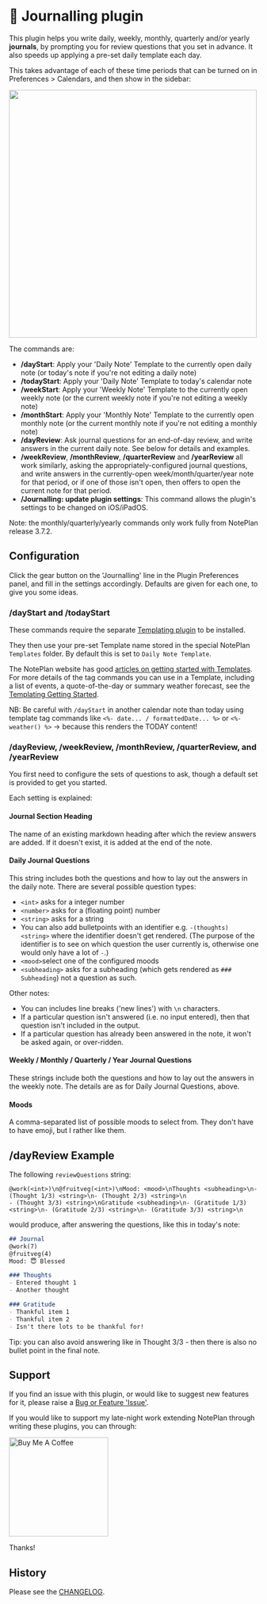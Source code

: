 # 💭 Journalling plugin
This plugin helps you write daily, weekly, monthly, quarterly and/or yearly **journals**, by prompting you for review questions that you set in advance. It also speeds up applying a pre-set daily template each day.

This takes advantage of each of these time periods that can be turned on in Preferences > Calendars, and then show in the sidebar:

<img width="500px" src="calendar-notes@2x.jpg">

The commands are:
- **/dayStart**: Apply your 'Daily Note' Template to the currently open daily note (or today's note if you're not editing a daily note)
- **/todayStart**: Apply your 'Daily Note' Template to today's calendar note
- **/weekStart**: Apply your 'Weekly Note' Template to the currently open weekly note (or the current weekly note if you're not editing a weekly note)
- **/monthStart**: Apply your 'Monthly Note' Template to the currently open monthly note (or the current monthly note if you're not editing a monthly note)
- **/dayReview**: Ask journal questions for an end-of-day review, and write answers in the current daily note. See below for details and examples.
- **/weekReview**, **/monthReview**, **/quarterReview** and **/yearReview** all work similarly, asking the appropriately-configured journal questions, and write answers in the currently-open week/month/quarter/year note for that period, or if one of those isn't open, then offers to open the current note for that period.
- **/Journalling: update plugin settings**: This command allows the plugin's settings to be changed on iOS/iPadOS.

Note: the monthly/quarterly/yearly commands only work fully from NotePlan release 3.7.2.

## Configuration
Click the gear button on the 'Journalling' line in the Plugin Preferences panel, and fill in the settings accordingly. Defaults are given for each one, to give you some ideas.

### /dayStart and /todayStart
These commands require the separate [Templating plugin](https://github.com/NotePlan/plugins/tree/main/np.Templating/) to be installed.

They then use your pre-set Template name stored in the special NotePlan `Templates` folder. By default this is set to `Daily Note Template`.

The NotePlan website has good [articles on getting started with Templates](https://help.noteplan.co/article/136-templates). For more details of the tag commands you can use in a Template, including a list of events, a quote-of-the-day or summary weather forecast, see the [Templating Getting Started](https://nptemplating-docs.netlify.app/docs/templating-basics/getting-started).

NB: Be careful with `/dayStart` in another calendar note than today using template tag commands like `<%- date... / formattedDate... %>` or `<%- weather() %>` -> because this renders the TODAY content!

### /dayReview, /weekReview, /monthReview, /quarterReview, and /yearReview
You first need to configure the sets of questions to ask, though a default set is provided to get you started.

Each setting is explained:

#### Journal Section Heading
The name of an existing markdown heading after which the review answers are added. If it doesn't exist, it is added at the end of the note.

#### Daily Journal Questions
This string includes both the questions and how to lay out the answers in the daily note. There are several possible question types:
- `<int>` asks for a integer number
- `<number>` asks for a (floating point) number
- `<string>` asks for a string
- You can also add bulletpoints with an identifier e.g. `-(thoughts) <string>` where the identifier doesn't get rendered. (The purpose of the identifier is to see on which question the user currently is, otherwise one would only have a lot of `-`.)
- `<mood>`select one of the configured moods
- `<subheading>` asks for a subheading (which gets rendered as `### Subheading`) not a question as such.

Other notes:
- You can includes line breaks ('new lines') with `\n` characters.
- If a particular question isn't answered (i.e. no input entered), then that question isn't included in the output.
- If a particular question has already been answered in the note, it won't be asked again, or over-ridden.

#### Weekly / Monthly / Quarterly / Year Journal Questions
These strings include both the questions and how to lay out the answers in the weekly note.  The details are as for Daily Journal Questions, above.

#### Moods
A comma-separated list of possible moods to select from.  They don't have to have emoji, but I rather like them.

## /dayReview Example
The following `reviewQuestions` string:
```
@work(<int>)\n@fruitveg(<int>)\nMood: <mood>\nThoughts <subheading>\n- (Thought 1/3) <string>\n- (Thought 2/3) <string>\n
- (Thought 3/3) <string>\nGratitude <subheading>\n- (Gratitude 1/3) <string>\n- (Gratitude 2/3) <string>\n- (Gratitude 3/3) <string>\n
```
would produce, after answering the questions, like this in today's note:

```markdown
## Journal
@work(7)
@fruitveg(4)
Mood: 😇 Blessed

### Thoughts
- Entered thought 1
- Another thought

### Gratitude
- Thankful item 1
- Thankful item 2
- Isn't there lots to be thankful for!
```
Tip: you can also avoid answering like in Thought 3/3 - then there is also no bullet point in the final note.

## Support
If you find an issue with this plugin, or would like to suggest new features for it, please raise a [Bug or Feature 'Issue'](https://github.com/NotePlan/plugins/issues).

If you would like to support my late-night work extending NotePlan through writing these plugins, you can through:

[<img width="200px" alt="Buy Me A Coffee" src="https://www.buymeacoffee.com/assets/img/guidelines/download-assets-sm-2.svg">](https://www.buymeacoffee.com/revjgc)

Thanks!

## History
Please see the [CHANGELOG](CHANGELOG.md).
